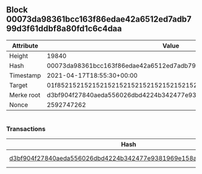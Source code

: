 ## Block 00073da98361bcc163f86edae42a6512ed7adb799d3f61ddbf8a80fd1c6c4daa

Attribute | Value
--- | ---
Height | 19840
Hash | 00073da98361bcc163f86edae42a6512ed7adb799d3f61ddbf8a80fd1c6c4daa
Timestamp | 2021-04-17T18:55:30+00:00
Target | 01f8521521521521521521521521521521521521521521521521521521521521
Merke root | d3bf904f27840aeda556026dbd4224b342477e9381969e158a90b89caf04825c
Nonce | 2592747262

```

```

### Transactions

Hash | Amount
--- | ---
[d3bf904f27840aeda556026dbd4224b342477e9381969e158a90b89caf04825c](d3bf904f27840aeda556026dbd4224b342477e9381969e158a90b89caf04825c.md) | 10.00000000 SKEPTI 
